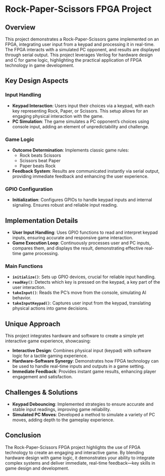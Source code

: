 # Rock-Paper-Scissors FPGA Project

## Overview

This project demonstrates a Rock-Paper-Scissors game implemented on an FPGA, integrating user input from a keypad and processing it in real-time. The FPGA interacts with a simulated PC opponent, and results are displayed through serial output. This project leverages Verilog for hardware design and C for game logic, highlighting the practical application of FPGA technology in game development.

## Key Design Aspects

### Input Handling

- **Keypad Interaction**: Users input their choices via a keypad, with each key representing Rock, Paper, or Scissors. This setup allows for an engaging physical interaction with the game.
- **PC Simulation**: The game simulates a PC opponent’s choices using console input, adding an element of unpredictability and challenge.

### Game Logic

- **Outcome Determination**: Implements classic game rules:
  - Rock beats Scissors
  - Scissors beat Paper
  - Paper beats Rock
- **Feedback System**: Results are communicated instantly via serial output, providing immediate feedback and enhancing the user experience.

### GPIO Configuration

- **Initialization**: Configures GPIOs to handle keypad inputs and internal signaling. Ensures robust and reliable input reading.

## Implementation Details

- **User Input Handling**: Uses GPIO functions to read and interpret keypad inputs, ensuring accurate and responsive game interaction.
- **Game Execution Loop**: Continuously processes user and PC inputs, compares them, and displays the result, demonstrating effective real-time game processing.

### Main Functions

- **`initialize()`**: Sets up GPIO devices, crucial for reliable input handling.
- **`readKey()`**: Detects which key is pressed on the keypad, a key part of the user interaction.
- **`takeInput()`**: Reads the PC’s move from the console, simulating AI behavior.
- **`takeInputKeypad()`**: Captures user input from the keypad, translating physical actions into game decisions.

## Unique Approach

This project integrates hardware and software to create a simple yet interactive game experience, showcasing:

- **Interactive Design**: Combines physical input (keypad) with software logic for a tactile gaming experience.
- **Hardware-Software Synergy**: Demonstrates how FPGA technology can be used to handle real-time inputs and outputs in a game setting.
- **Immediate Feedback**: Provides instant game results, enhancing player engagement and satisfaction.

## Challenges & Solutions

- **Keypad Debouncing**: Implemented strategies to ensure accurate and stable input readings, improving game reliability.
- **Simulated PC Moves**: Developed a method to simulate a variety of PC moves, adding depth to the gameplay experience.

## Conclusion

The Rock-Paper-Scissors FPGA project highlights the use of FPGA technology to create an engaging and interactive game. By blending hardware design with game logic, it demonstrates your ability to integrate complex systems and deliver immediate, real-time feedback—key skills in game design and development.
